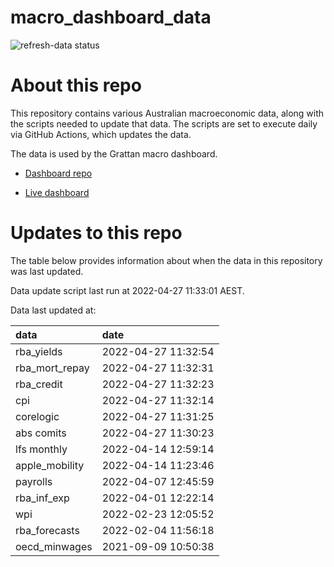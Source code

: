 
<!-- README.md is generated from README.Rmd. Please edit that file -->

# macro\_dashboard\_data

<!-- badges: start -->

![refresh-data
status](https://github.com/grattan/macro_dashboard_data/workflows/refresh-data/badge.svg)

<!-- badges: end -->

# About this repo

This repository contains various Australian macroeconomic data, along
with the scripts needed to update that data. The scripts are set to
execute daily via GitHub Actions, which updates the data.

The data is used by the Grattan macro dashboard.

  - [Dashboard repo](https://github.com/grattan/macrodashboard)

  - [Live dashboard](https://mattcowgill.shinyapps.io/macrodashboard/)

# Updates to this repo

The table below provides information about when the data in this
repository was last updated.

Data update script last run at 2022-04-27 11:33:01 AEST.

Data last updated at:

| data             | date                |
| :--------------- | :------------------ |
| rba\_yields      | 2022-04-27 11:32:54 |
| rba\_mort\_repay | 2022-04-27 11:32:31 |
| rba\_credit      | 2022-04-27 11:32:23 |
| cpi              | 2022-04-27 11:32:14 |
| corelogic        | 2022-04-27 11:31:25 |
| abs comits       | 2022-04-27 11:30:23 |
| lfs monthly      | 2022-04-14 12:59:14 |
| apple\_mobility  | 2022-04-14 11:23:46 |
| payrolls         | 2022-04-07 12:45:59 |
| rba\_inf\_exp    | 2022-04-01 12:22:14 |
| wpi              | 2022-02-23 12:05:52 |
| rba\_forecasts   | 2022-02-04 11:56:18 |
| oecd\_minwages   | 2021-09-09 10:50:38 |
